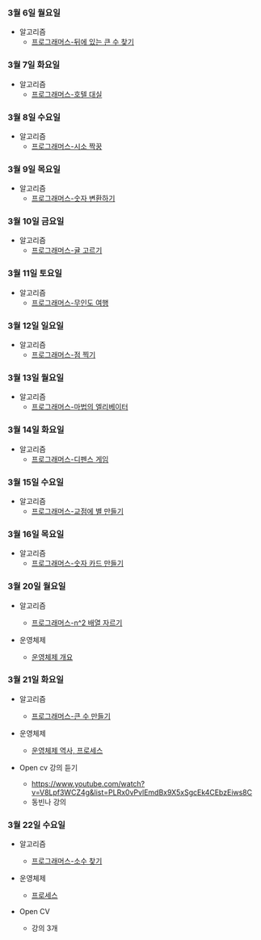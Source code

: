 ### 3월 6일 월요일

- 알고리즘
  - [프로그래머스-뒤에 있는 큰 수 찾기](https://github.com/sc303030/algorithm_practice/blob/ecaafaa14329285603c1285858357d428436ec48/%ED%94%84%EB%A1%9C%EA%B7%B8%EB%9E%98%EB%A8%B8%EC%8A%A4/%5B%ED%94%84%EB%A1%9C%EA%B7%B8%EB%9E%98%EB%A8%B8%EC%8A%A4%5D%20%EB%92%A4%EC%97%90%20%EC%9E%88%EB%8A%94%20%ED%81%B0%20%EC%88%98%20%EC%B0%BE%EA%B8%B0.md)

### 3월 7일 화요일

- 알고리즘
  - [프로그래머스-호텔 대실](https://github.com/sc303030/algorithm_practice/blob/1deef6204618de459d90a6063101ba872d080c09/%ED%94%84%EB%A1%9C%EA%B7%B8%EB%9E%98%EB%A8%B8%EC%8A%A4/%5B%ED%94%84%EB%A1%9C%EA%B7%B8%EB%9E%98%EB%A8%B8%EC%8A%A4%5D%20%ED%98%B8%ED%85%94%20%EB%8C%80%EC%8B%A4%20%ED%8C%8C%EC%9D%B4%EC%8D%AC.md)

### 3월 8일 수요일

- 알고리즘
  - [프로그래머스-시소 짝꿍](https://github.com/sc303030/algorithm_practice/blob/bc92554914a654da97ca6046e41abc171b3803eb/%ED%94%84%EB%A1%9C%EA%B7%B8%EB%9E%98%EB%A8%B8%EC%8A%A4/%5B%ED%94%84%EB%A1%9C%EA%B7%B8%EB%9E%98%EB%A8%B8%EC%8A%A4%5D%20%EC%8B%9C%EC%86%8C%20%EC%A7%9D%EA%BF%8D.md)

### 3월 9일 목요일

- 알고리즘
  - [프로그래머스-숫자 변환하기](https://github.com/sc303030/algorithm_practice/blob/5af28a210a49a1dd04cabfac0a8ac95c26de9269/%ED%94%84%EB%A1%9C%EA%B7%B8%EB%9E%98%EB%A8%B8%EC%8A%A4/%5B%ED%94%84%EB%A1%9C%EA%B7%B8%EB%9E%98%EB%A8%B8%EC%8A%A4%5D%20%EC%88%AB%EC%9E%90%20%EB%B3%80%ED%99%98%ED%95%98%EA%B8%B0.md)

### 3월 10일 금요일

- 알고리즘
  - [프로그래머스-귤 고르기](https://github.com/sc303030/algorithm_practice/blob/ecf996399bff86b73a1b85a873105737cde23c68/%ED%94%84%EB%A1%9C%EA%B7%B8%EB%9E%98%EB%A8%B8%EC%8A%A4/%5B%ED%94%84%EB%A1%9C%EA%B7%B8%EB%9E%98%EB%A8%B8%EC%8A%A4%5D%20%EA%B7%A4%20%EA%B3%A0%EB%A5%B4%EA%B8%B0%20%ED%8C%8C%EC%9D%B4%EC%8D%AC.md)

### 3월 11일 토요일

- 알고리즘
  - [프로그래머스-무인도 여행](https://github.com/sc303030/algorithm_practice/blob/6f6c32c5ed2de16b7ed05419f12d38c342d7d95a/%ED%94%84%EB%A1%9C%EA%B7%B8%EB%9E%98%EB%A8%B8%EC%8A%A4/%5B%ED%94%84%EB%A1%9C%EA%B7%B8%EB%9E%98%EB%A8%B8%EC%8A%A4%5D%20%EB%AC%B4%EC%9D%B8%EB%8F%84%20%EC%97%AC%ED%96%89%20%ED%8C%8C%EC%9D%B4%EC%8D%AC.md)

### 3월 12일 일요일

- 알고리즘
  - [프로그래머스-점 찍기](https://github.com/sc303030/algorithm_practice/blob/409470300b4e2306a4bba2e9ae0ed1d50566eb41/%ED%94%84%EB%A1%9C%EA%B7%B8%EB%9E%98%EB%A8%B8%EC%8A%A4/%5B%ED%94%84%EB%A1%9C%EA%B7%B8%EB%9E%98%EB%A8%B8%EC%8A%A4%5D%20%EC%A0%90%20%EC%B0%8D%EA%B8%B0%20%ED%8C%8C%EC%9D%B4%EC%8D%AC.md)

### 3월 13일 월요일

- 알고리즘
  - [프로그래머스-마법의 엘리베이터](https://github.com/sc303030/algorithm_practice/blob/bb4b48059ed7e6f465f3beae69e2f4a5df393929/%ED%94%84%EB%A1%9C%EA%B7%B8%EB%9E%98%EB%A8%B8%EC%8A%A4/%5B%ED%94%84%EB%A1%9C%EA%B7%B8%EB%9E%98%EB%A8%B8%EC%8A%A4%5D%20%EB%A7%88%EB%B2%95%EC%9D%98%20%EC%97%98%EB%A6%AC%EB%B2%A0%EC%9D%B4%ED%84%B0%20%ED%8C%8C%EC%9D%B4%EC%8D%AC.md)

### 3월 14일 화요일

- 알고리즘
  - [프로그래머스-디펜스 게임](https://github.com/sc303030/algorithm_practice/blob/9338bcafbd2086e2691fa1f974a0e908580edf60/%ED%94%84%EB%A1%9C%EA%B7%B8%EB%9E%98%EB%A8%B8%EC%8A%A4/%5B%ED%94%84%EB%A1%9C%EA%B7%B8%EB%9E%98%EB%A8%B8%EC%8A%A4%5D%20%EB%94%94%ED%8E%9C%EC%8A%A4%20%EA%B2%8C%EC%9E%84%20%ED%8C%8C%EC%9D%B4%EC%8D%AC.md)

### 3월 15일 수요일

- 알고리즘
  - [프로그래머스-교점에 별 만들기](https://github.com/sc303030/algorithm_practice/blob/fad3e63cde02e86d7ee5400f20374ce0713598e0/%ED%94%84%EB%A1%9C%EA%B7%B8%EB%9E%98%EB%A8%B8%EC%8A%A4/%5B%ED%94%84%EB%A1%9C%EA%B7%B8%EB%9E%98%EB%A8%B8%EC%8A%A4%5D%20%EA%B5%90%EC%A0%90%EC%97%90%20%EB%B3%84%20%EB%A7%8C%EB%93%A4%EA%B8%B0%20%ED%8C%8C%EC%9D%B4%EC%8D%AC.md)

### 3월 16일 목요일

- 알고리즘
  - [프로그래머스-숫자 카드 만들기](https://github.com/sc303030/algorithm_practice/blob/ec26cbffaebff0c6fc9411fa82383ae48c7de728/%ED%94%84%EB%A1%9C%EA%B7%B8%EB%9E%98%EB%A8%B8%EC%8A%A4/%5B%ED%94%84%EB%A1%9C%EA%B7%B8%EB%9E%98%EB%A8%B8%EC%8A%A4%5D%20%EC%88%AB%EC%9E%90%20%EC%B9%B4%EB%93%9C%20%EB%82%98%EB%88%84%EA%B8%B0%20%ED%8C%8C%EC%9D%B4%EC%8D%AC.md)

### 3월 20일 월요일

- 알고리즘
  -  [프로그래머스-n^2 배열 자르기](https://github.com/sc303030/algorithm_practice/blob/61220eed8b63f12ce81a60b6f38bac933f9a25e9/%ED%94%84%EB%A1%9C%EA%B7%B8%EB%9E%98%EB%A8%B8%EC%8A%A4/%5B%ED%94%84%EB%A1%9C%EA%B7%B8%EB%9E%98%EB%A8%B8%EC%8A%A4%5D%20n%5E2%20%EB%B0%B0%EC%97%B4%20%EC%9E%90%EB%A5%B4%EA%B8%B0%20%ED%8C%8C%EC%9D%B4%EC%8D%AC.md)

- 운영체제
  - [운영체제 개요](https://www.youtube.com/watch?v=6Q5Gb1fxNMk&t=2324s)

### 3월 21일 화요일

- 알고리즘
  - [프로그래머스-큰 수 만들기](https://github.com/sc303030/algorithm_practice/blob/9ba3512758baf3c56f5305601aef8174dab0fbf9/%ED%94%84%EB%A1%9C%EA%B7%B8%EB%9E%98%EB%A8%B8%EC%8A%A4/%5B%ED%94%84%EB%A1%9C%EA%B7%B8%EB%9E%98%EB%A8%B8%EC%8A%A4%5D%20%ED%81%B0%20%EC%88%98%20%EB%A7%8C%EB%93%A4%EA%B8%B0%20%ED%8C%8C%EC%9D%B4%EC%8D%AC.md)

- 운영체제
  - [운영체제 역사, 프로세스](https://www.youtube.com/watch?v=JaP6jnvE3RE)

- Open cv 강의 듣기
  - https://www.youtube.com/watch?v=V8Lpf3WCZ4g&list=PLRx0vPvlEmdBx9X5xSgcEk4CEbzEiws8C
  - 동빈나 강의

### 3월 22일 수요일

- 알고리즘
  - [프로그래머스-소수 찾기](https://github.com/sc303030/algorithm_practice/blob/f35aefc04e8ac621ceacb9ffc5bee5068729c0be/%ED%94%84%EB%A1%9C%EA%B7%B8%EB%9E%98%EB%A8%B8%EC%8A%A4/%5B%ED%94%84%EB%A1%9C%EA%B7%B8%EB%9E%98%EB%A8%B8%EC%8A%A4%5D%20%EC%86%8C%EC%88%98%20%EC%B0%BE%EA%B8%B0%20%ED%8C%8C%EC%9D%B4%EC%8D%AC.md)

- 운영체제
  - [프로세스](https://www.youtube.com/watch?v=_NQrpp00OqY)
- Open CV
  - 강의 3개